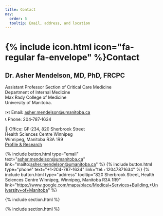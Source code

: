 ```yaml
---
title: Contact
nav:
  order: 5
  tooltip: Email, address, and location
---
```


# {% include icon.html icon="fa-regular fa-envelope" %}Contact

## Dr. Asher Mendelson, MD, PhD, FRCPC

Assistant Professor
Section of Critical Care Medicine  
Department of Internal Medicine  
Max Rady College of Medicine  
University of Manitoba.

✉️ Email: asher.mendelson@umanitoba.ca  
📞 Phone: 204‑787‑1634 

📍 Office: GF-234, 820 Sherbrook Street  
Health Sciences Centre Winnipeg  
Winnipeg, Manitoba R3A 1R9  
[Profile & Research](https://umanitoba.ca/medicine/faculty-staff/asher-mendelson)

{%
  include button.html
  type="email"
  text="asher.mendelson@umanitoba.ca"
  link="mailto:asher.mendelson@umanitoba.ca"
%}
{%
  include button.html
  type="phone"
  text="+1-204-787-1634"
  link="tel:+12047871634"
%}
{%
  include button.html
  type="address"
  tooltip="820 Sherbrook Street, Health Sciences Centre Winnipeg, Winnipeg, Manitoba R3A 1R9"
  link="https://www.google.com/maps/place/Medical+Services+Building,+University+of+Manitoba"
%}

{% include section.html %}


{% include section.html %}

